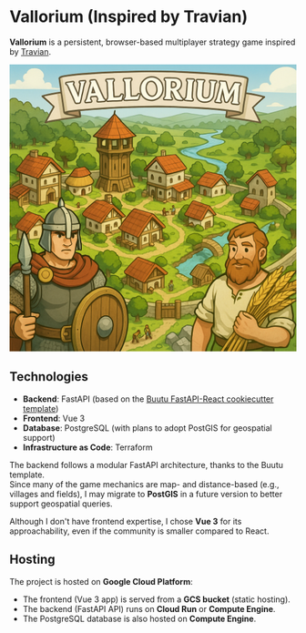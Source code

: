 # Vallorium (Inspired by Travian)

**Vallorium** is a persistent, browser-based multiplayer strategy game inspired by [Travian](https://www.travian.com/).

![Vallorium Gameplay](docs/img/vallorium_gameplay.png)

## Technologies

- **Backend**: FastAPI (based on the [Buutu FastAPI-React cookiecutter template](https://github.com/Buuntu/fastapi-react))
- **Frontend**: Vue 3
- **Database**: PostgreSQL (with plans to adopt PostGIS for geospatial support)
- **Infrastructure as Code**: Terraform

The backend follows a modular FastAPI architecture, thanks to the Buutu template.  
Since many of the game mechanics are map- and distance-based (e.g., villages and fields), I may migrate to **PostGIS** in a future version to better support geospatial queries.

Although I don't have frontend expertise, I chose **Vue 3** for its approachability, even if the community is smaller compared to React.

## Hosting

The project is hosted on **Google Cloud Platform**:

- The frontend (Vue 3 app) is served from a **GCS bucket** (static hosting).
- The backend (FastAPI API) runs on **Cloud Run** or **Compute Engine**.
- The PostgreSQL database is also hosted on **Compute Engine**.
